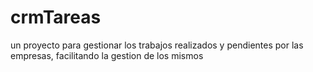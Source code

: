 # crmTareas
un proyecto para gestionar los trabajos realizados y pendientes por las empresas, facilitando la gestion de los mismos
